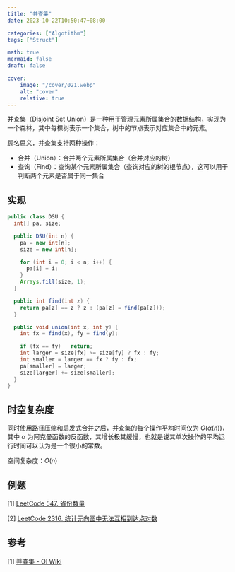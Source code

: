 ```yaml
---
title: "并查集"
date: 2023-10-22T10:50:47+08:00

categories: ["Algotithm"]
tags: ["Struct"]

math: true
mermaid: false
draft: false

cover:
    image: "/cover/021.webp"
    alt: "cover"
    relative: true
---
```


并查集（Disjoint Set Union）是一种用于管理元素所属集合的数据结构，实现为一个森林，其中每棵树表示一个集合，树中的节点表示对应集合中的元素。

顾名思义，并查集支持两种操作：

- 合并（Union）：合并两个元素所属集合（合并对应的树）
- 查询（Find）：查询某个元素所属集合（查询对应的树的根节点），这可以用于判断两个元素是否属于同一集合

## 实现

```java
public class DSU {
  int[] pa, size;

  public DSU(int n) {
    pa = new int[n];
    size = new int[n];

    for (int i = 0; i < n; i++) {
      pa[i] = i;
    }
    Arrays.fill(size, 1);
  }

  public int find(int z) {
    return pa[z] == z ? z : (pa[z] = find(pa[z]));
  }

  public void union(int x, int y) {
    int fx = find(x), fy = find(y);

    if (fx == fy)   return;
    int larger = size[fx] >= size[fy] ? fx : fy;
    int smaller = larger == fx ? fy : fx;
    pa[smaller] = larger;
    size[larger] += size[smaller];
  }
}
```

## 时空复杂度

同时使用路径压缩和启发式合并之后，并查集的每个操作平均时间仅为 $O(\alpha(n))$，其中 $\alpha$ 为阿克曼函数的反函数，其增长极其缓慢，也就是说其单次操作的平均运行时间可以认为是一个很小的常数。

空间复杂度：$O(n)$ 

## 例题

[1] [LeetCode 547. 省份数量](https://leetcode.cn/problems/number-of-provinces/) 

[2] [LeetCode 2316. 统计无向图中无法互相到达点对数](https://leetcode.cn/problems/count-unreachable-pairs-of-nodes-in-an-undirected-graph/) 

## 参考

[1] [并查集 - OI Wiki](https://oi-wiki.org/ds/dsu) 
